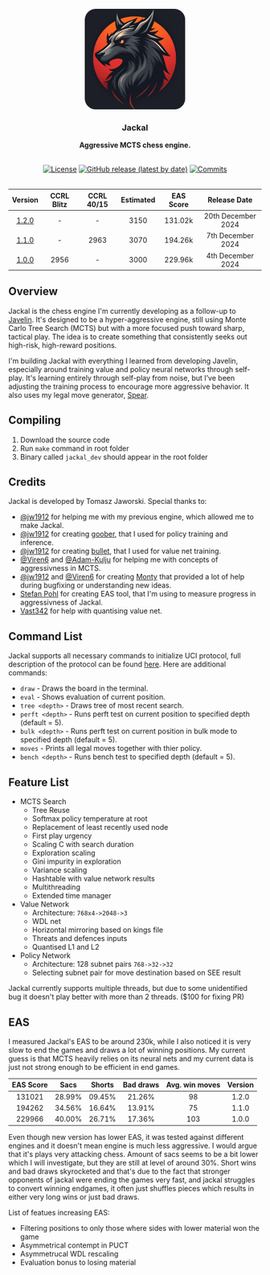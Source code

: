 <div align="center">

<img
  width="200"
  alt="Jackal Logo"
  src=".readme/logos/logo_rounded_corners.png">
 
<h3>Jackal</h3>
<b>Aggressive MCTS chess engine.</b>
<br>
<br>

[![License](https://img.shields.io/github/license/TomaszJaworski777/Jackal?style=for-the-badge)](https://opensource.org/license/gpl-3-0)
[![GitHub release (latest by date)](https://img.shields.io/github/v/release/TomaszJaworski777/Jackal?style=for-the-badge)](https://github.com/TomaszJaworski777/Jackal/releases/latest)
[![Commits](https://img.shields.io/github/commits-since/TomaszJaworski777/Jackal/latest?style=for-the-badge)](https://github.com/TomaszJaworski777/Jackal/commits/main)
<br>
<br>

| Version | CCRL Blitz | CCRL 40/15 | Estimated | EAS Score | Release Date |
| :-: | :-: | :-: | :-: | :-: | :-: |
| [1.2.0](https://github.com/TomaszJaworski777/Jackal/releases/tag/1.2.0) | - | - | 3150 | 131.02k | 20th December 2024 |
| [1.1.0](https://github.com/TomaszJaworski777/Jackal/releases/tag/1.1.0) | - | 2963 | 3070 | 194.26k | 7th December 2024 |
| [1.0.0](https://github.com/TomaszJaworski777/Jackal/releases/tag/1.0.0) | 2956 | - | 3000 | 229.96k | 4th December 2024 |

</div>

## Overview
Jackal is the chess engine I'm currently developing as a follow-up to [Javelin](https://github.com/TomaszJaworski777/Javelin). It's designed to be a hyper-aggressive engine, still using Monte Carlo Tree Search (MCTS) but with a more focused push toward sharp, tactical play. The idea is to create something that consistently seeks out high-risk, high-reward positions.

I'm building Jackal with everything I learned from developing Javelin, especially around training value and policy neural networks through self-play. It's learning entirely through self-play from noise, but I’ve been adjusting the training process to encourage more aggressive behavior. It also uses my legal move generator, [Spear](https://github.com/TomaszJaworski777/Spear).

## Compiling
1. Download the source code
2. Run `make` command in root folder
3. Binary called `jackal_dev` should appear in the root folder

## Credits
Jackal is developed by Tomasz Jaworski. Special thanks to:

* [@jw1912](https://github.com/jw1912) for helping me with my previous engine, which allowed me to make Jackal.
* [@jw1912](https://github.com/jw1912) for creating [goober](https://github.com/jw1912/goober), that I used for policy training and inference.
* [@jw1912](https://github.com/jw1912) for creating [bullet](https://github.com/jw1912/bullet), that I used for value net training.
* [@Viren6](https://github.com/Viren6) and [@Adam-Kulju](https://github.com/Adam-Kulju) for helping me with concepts of aggressivness in MCTS.
* [@jw1912](https://github.com/jw1912) and [@Viren6](https://github.com/Viren6) for creating [Monty](https://github.com/official-monty/Monty) that provided a lot of help during bugfixing or understanding new ideas.
* [Stefan Pohl](https://www.sp-cc.de) for creating EAS tool, that I'm using to measure progress in aggressivness of Jackal.
* [Vast342](https://github.com/Vast342) for help with quantising value net.

## Command List
Jackal supports all necessary commands to initialize UCI protocol, full description of the protocol can be found [here](https://gist.github.com/DOBRO/2592c6dad754ba67e6dcaec8c90165bf). Here are additional commands:
* `draw` - Draws the board in the terminal.
* `eval` - Shows evaluation of current position.
* `tree <depth>` - Draws tree of most recent search.
* `perft <depth>` - Runs perft test on current position to specified depth (default = 5).
* `bulk <depth>` - Runs perft test on current position in bulk mode to specified depth (default = 5).
* `moves` - Prints all legal moves together with thier policy.
* `bench <depth>` - Runs bench test to specified depth (default = 5). 

## Feature List
* MCTS Search
   * Tree Reuse
   * Softmax policy temperature at root
   * Replacement of least recently used node
   * First play urgency
   * Scaling C with search duration
   * Exploration scaling
   * Gini impurity in exploration
   * Variance scaling
   * Hashtable with value network results
   * Multithreading
   * Extended time manager
* Value Network
   * Architecture: `768x4->2048->3`
   * WDL net
   * Horizontal mirroring based on kings file
   * Threats and defences inputs
   * Quantised L1 and L2
* Policy Network
   * Architecture: 128 subnet pairs `768->32->32`
   * Selecting subnet pair for move destination based on SEE result

Jackal currently supports multiple threads, but due to some unidentified bug it doesn't play better with more than 2 threads. ($100 for fixing PR)

## EAS
I measured Jackal's EAS to be around 230k, while I also noticed it is very slow to end the games and draws a lot of winning positions. My current guess is that MCTS heavily relies on its neural nets and my current data is just not strong enough to be efficient in end games.

| EAS Score| Sacs | Shorts | Bad draws | Avg. win moves  | Version  |
| :-: | :-: | :-: | :-: | :-: | :-: |
| 131021 | 28.99% | 09.45% | 21.26% | 98 | 1.2.0 |
| 194262 | 34.56% | 16.64% | 13.91% | 75 | 1.1.0 |
| 229966 | 40.00% | 26.71% | 17.36% | 103 | 1.0.0 |

Even though new version has lower EAS, it was tested against different engines and it doesn't mean engine is much less aggressive. I would argue that it's plays very attacking chess. Amount of sacs seems to be a bit lower which I will investigate, but they are still at level of around 30%. Short wins and bad draws skyrocketed and that's due to the fact that stronger opponents of jackal were ending the games very fast, and jackal struggles to convert winning endgames, it often just shuffles pieces which results in either very long wins or just bad draws.

List of featues increasing EAS:
- Filtering positions to only those where sides with lower material won the game
- Asymmetrical contempt in PUCT
- Asymmetrucal WDL rescaling
- Evaluation bonus to losing material
